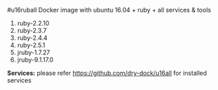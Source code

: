 #u16ruball
Docker image with ubuntu 16.04 + ruby + all services &amp; tools


 1. ruby-2.2.10
 2. ruby-2.3.7
 3. ruby-2.4.4
 4. ruby-2.5.1
 5. jruby-1.7.27
 6. jruby-9.1.17.0


**Services:** please refer https://github.com/dry-dock/u16all for installed services


